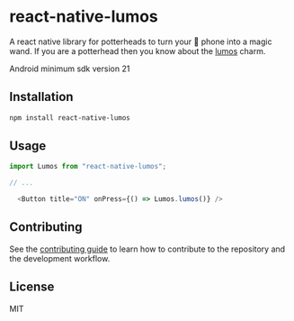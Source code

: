 # react-native-lumos

A react native library for potterheads to turn your :iphone: phone into a magic wand. 
If you are a potterhead then you know about the [lumos](https://en.wikibooks.org/wiki/Muggles%27_Guide_to_Harry_Potter/Magic/Lumos) charm.

Android minimum sdk version 21
## Installation

```sh
npm install react-native-lumos
```

## Usage

```js
import Lumos from "react-native-lumos";

// ...

  <Button title="ON" onPress={() => Lumos.lumos()} />
```

## Contributing
See the [contributing guide](CONTRIBUTING.md) to learn how to contribute to the repository and the development workflow.

## License

MIT

